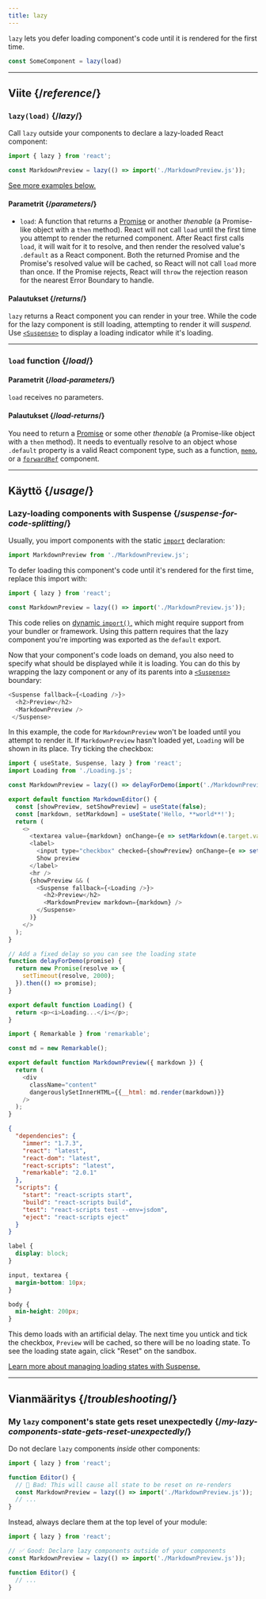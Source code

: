 ```yaml
---
title: lazy
---
```


<Intro>

`lazy` lets you defer loading component's code until it is rendered for the first time.

```js
const SomeComponent = lazy(load)
```

</Intro>

<InlineToc />

---

## Viite {/*reference*/}

### `lazy(load)` {/*lazy*/}

Call `lazy` outside your components to declare a lazy-loaded React component:

```js
import { lazy } from 'react';

const MarkdownPreview = lazy(() => import('./MarkdownPreview.js'));
```

[See more examples below.](#usage)

#### Parametrit {/*parameters*/}

* `load`: A function that returns a [Promise](https://developer.mozilla.org/en-US/docs/Web/JavaScript/Reference/Global_Objects/Promise) or another *thenable* (a Promise-like object with a `then` method). React will not call `load` until the first time you attempt to render the returned component. After React first calls `load`, it will wait for it to resolve, and then render the resolved value's `.default` as a React component. Both the returned Promise and the Promise's resolved value will be cached, so React will not call `load` more than once. If the Promise rejects, React will `throw` the rejection reason for the nearest Error Boundary to handle.

#### Palautukset {/*returns*/}

`lazy` returns a React component you can render in your tree. While the code for the lazy component is still loading, attempting to render it will *suspend.* Use [`<Suspense>`](/reference/react/Suspense) to display a loading indicator while it's loading.

---

### `load` function {/*load*/}

#### Parametrit {/*load-parameters*/}

`load` receives no parameters.

#### Palautukset {/*load-returns*/}

You need to return a [Promise](https://developer.mozilla.org/en-US/docs/Web/JavaScript/Reference/Global_Objects/Promise) or some other *thenable* (a Promise-like object with a `then` method). It needs to eventually resolve to an object whose `.default` property is a valid React component type, such as a function, [`memo`](/reference/react/memo), or a [`forwardRef`](/reference/react/forwardRef) component.

---

## Käyttö {/*usage*/}

### Lazy-loading components with Suspense {/*suspense-for-code-splitting*/}

Usually, you import components with the static [`import`](https://developer.mozilla.org/en-US/docs/Web/JavaScript/Reference/Statements/import) declaration:

```js
import MarkdownPreview from './MarkdownPreview.js';
```

To defer loading this component's code until it's rendered for the first time, replace this import with:

```js
import { lazy } from 'react';

const MarkdownPreview = lazy(() => import('./MarkdownPreview.js'));
```

This code relies on [dynamic `import()`,](https://developer.mozilla.org/en-US/docs/Web/JavaScript/Reference/Operators/import) which might require support from your bundler or framework. Using this pattern requires that the lazy component you're importing was exported as the `default` export.

Now that your component's code loads on demand, you also need to specify what should be displayed while it is loading. You can do this by wrapping the lazy component or any of its parents into a [`<Suspense>`](/reference/react/Suspense) boundary:

```js {1,4}
<Suspense fallback={<Loading />}>
  <h2>Preview</h2>
  <MarkdownPreview />
 </Suspense>
```

In this example, the code for `MarkdownPreview` won't be loaded until you attempt to render it. If `MarkdownPreview` hasn't loaded yet, `Loading` will be shown in its place. Try ticking the checkbox:

<Sandpack>

```js src/App.js
import { useState, Suspense, lazy } from 'react';
import Loading from './Loading.js';

const MarkdownPreview = lazy(() => delayForDemo(import('./MarkdownPreview.js')));

export default function MarkdownEditor() {
  const [showPreview, setShowPreview] = useState(false);
  const [markdown, setMarkdown] = useState('Hello, **world**!');
  return (
    <>
      <textarea value={markdown} onChange={e => setMarkdown(e.target.value)} />
      <label>
        <input type="checkbox" checked={showPreview} onChange={e => setShowPreview(e.target.checked)} />
        Show preview
      </label>
      <hr />
      {showPreview && (
        <Suspense fallback={<Loading />}>
          <h2>Preview</h2>
          <MarkdownPreview markdown={markdown} />
        </Suspense>
      )}
    </>
  );
}

// Add a fixed delay so you can see the loading state
function delayForDemo(promise) {
  return new Promise(resolve => {
    setTimeout(resolve, 2000);
  }).then(() => promise);
}
```

```js src/Loading.js
export default function Loading() {
  return <p><i>Loading...</i></p>;
}
```

```js src/MarkdownPreview.js
import { Remarkable } from 'remarkable';

const md = new Remarkable();

export default function MarkdownPreview({ markdown }) {
  return (
    <div
      className="content"
      dangerouslySetInnerHTML={{__html: md.render(markdown)}}
    />
  );
}
```

```json package.json hidden
{
  "dependencies": {
    "immer": "1.7.3",
    "react": "latest",
    "react-dom": "latest",
    "react-scripts": "latest",
    "remarkable": "2.0.1"
  },
  "scripts": {
    "start": "react-scripts start",
    "build": "react-scripts build",
    "test": "react-scripts test --env=jsdom",
    "eject": "react-scripts eject"
  }
}
```

```css
label {
  display: block;
}

input, textarea {
  margin-bottom: 10px;
}

body {
  min-height: 200px;
}
```

</Sandpack>

This demo loads with an artificial delay. The next time you untick and tick the checkbox, `Preview` will be cached, so there will be no loading state. To see the loading state again, click "Reset" on the sandbox.

[Learn more about managing loading states with Suspense.](/reference/react/Suspense)

---

## Vianmääritys {/*troubleshooting*/}

### My `lazy` component's state gets reset unexpectedly {/*my-lazy-components-state-gets-reset-unexpectedly*/}

Do not declare `lazy` components *inside* other components:

```js {4-5}
import { lazy } from 'react';

function Editor() {
  // 🔴 Bad: This will cause all state to be reset on re-renders
  const MarkdownPreview = lazy(() => import('./MarkdownPreview.js'));
  // ...
}
```

Instead, always declare them at the top level of your module:

```js {3-4}
import { lazy } from 'react';

// ✅ Good: Declare lazy components outside of your components
const MarkdownPreview = lazy(() => import('./MarkdownPreview.js'));

function Editor() {
  // ...
}
```
